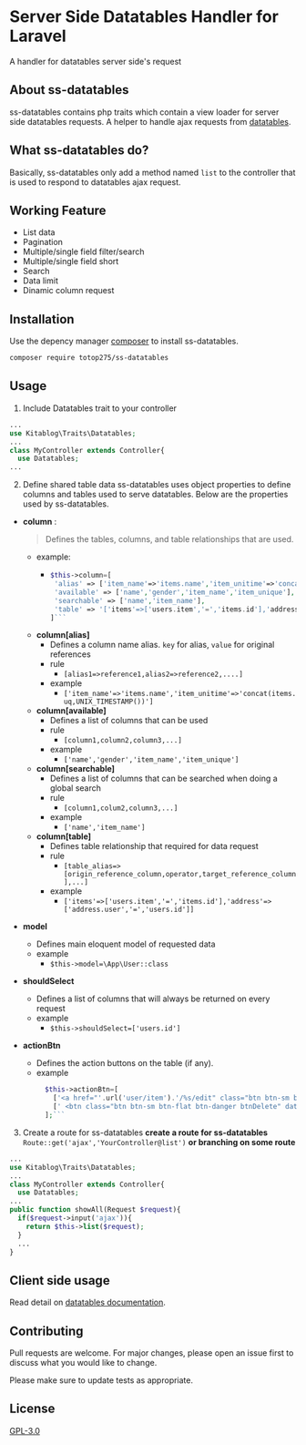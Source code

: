 # Server Side Datatables Handler for Laravel
A handler for datatables server side's request

## About ss-datatables
ss-datatables contains php traits which contain a view loader for server side datatables requests. A helper to handle ajax requests from [datatables](https://datatables.net).

## What ss-datatables do?
Basically, ss-datatables only add a method named `list` to the controller that is used to respond to datatables ajax request.

## Working Feature
* List data
* Pagination
* Multiple/single field filter/search
* Multiple/single field short
* Search
* Data limit
* Dinamic column request

## Installation

Use the depency manager [composer](https://getcomposer.org) to install ss-datatables.

```bash
composer require totop275/ss-datatables
```

## Usage

1. Include Datatables trait to your controller
```php
...
use Kitablog\Traits\Datatables;
...
class MyController extends Controller{
  use Datatables;
...
```
2. Define shared table data
ss-datatables uses object properties to define columns and tables used to serve datatables. Below are the properties used by ss-datatables.

* **column** : 
  > Defines the tables, columns, and table relationships that are used.
  * example:
    * ```php
      $this->column=[ 
       'alias' => ['item_name'=>'items.name','item_unitime'=>'concat(items.uq,UNIX_TIMESTAMP())'],
       'available' => ['name','gender','item_name','item_unique'],
       'searchable' => ['name','item_name'],
       'table' => '['items'=>['users.item','=','items.id'],'address'=>['address.user','=','users.id']]'
      ]```
  * **column[alias]**
    * Defines a column name alias. `key` for alias, `value` for original references
    * rule
      * `[alias1=>reference1,alias2=>reference2,....]`
    * example
      * `['item_name'=>'items.name','item_unitime'=>'concat(items.uq,UNIX_TIMESTAMP())']`
  * **column[available]**
    * Defines a list of columns that can be used
    * rule
      * `[column1,column2,column3,...]`
    * example
      * `['name','gender','item_name','item_unique']`
  * **column[searchable]**
    * Defines a list of columns that can be searched when doing a global search
    * rule
      * `[column1,colum2,column3,...]`
    * example
      * `['name','item_name']`
  * **column[table]**
    * Defines table relationship that required for data request
    * rule
      * `[table_alias=>[origin_reference_column,operator,target_reference_column],...]`
    * example
      * `['items'=>['users.item','=','items.id'],'address'=>['address.user','=','users.id']]`

* **model** 
  * Defines main eloquent model of requested data
  * example
    * `$this->model=\App\User::class`
* **shouldSelect**
  * Defines a list of columns that will always be returned on every request
  * example
    * `$this->shouldSelect=['users.id']`
* **actionBtn**
  * Defines the action buttons on the table (if any).
  * example
    ```php
      $this->actionBtn=[
        ['<a href="'.url('user/item').'/%s/edit" class="btn btn-sm btn-flat btn-info">Edit</a>','id'],
        [' <btn class="btn btn-sm btn-flat btn-danger btnDelete" data-id="%s">Delete</btn>','id']
      ];```

3. Create a route for ss-datatables
  **create a route for ss-datatables**
  `Route::get('ajax','YourController@list')`
  **or branching on some route**
  ```php
  ...
  use Kitablog\Traits\Datatables;
  ...
  class MyController extends Controller{
    use Datatables;
  ...
  public function showAll(Request $request){
    if($request->input('ajax')){
      return $this->list($request);
    }
    ...
  }
  ```

## Client side usage
Read detail on [datatables documentation](https://datatables.net/manual/server-side).

## Contributing
Pull requests are welcome. For major changes, please open an issue first to discuss what you would like to change.

Please make sure to update tests as appropriate.

## License
[GPL-3.0](https://www.gnu.org/licenses/gpl-3.0.html)
